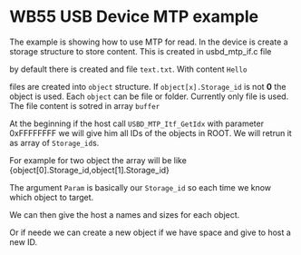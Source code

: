 # WB55 USB Device MTP example

The example is showing how to use MTP for read. 
In the device is create a storage structure to store content.
This is created in usbd_mtp_if.c file

by default there is created and file `text.txt`. With content `Hello`

files are created into `object` structure. If `object[x].Storage_id` is not **0** the object is used.
Each `object` can be file or folder. Currently only file is used. 
The file content is sotred in array `buffer`


At the beginning if the host call `USBD_MTP_Itf_GetIdx` with parameter 0xFFFFFFFF we will give him all IDs of the objects in ROOT. 
We will retrun it as array of `Storage_id`s. 

For example for two object the array will be like {object[0].Storage_id,object[1].Storage_id}

The argument `Param` is basically our `Storage_id` so each time we know which object to target. 

We can then give the host a names and sizes for each object. 

Or if neede we can create a new object if we have space and give to host a new ID. 

